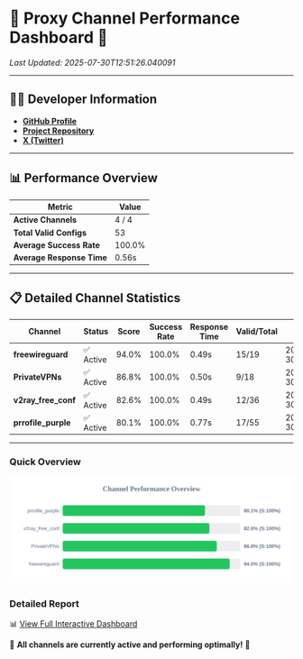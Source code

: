# 🌟 Proxy Channel Performance Dashboard 🌟

_Last Updated: 2025-07-30T12:51:26.040091_

---

## 👩‍💻 Developer Information

- **[GitHub Profile](https://github.com/4n0nymou3)**  
- **[Project Repository](https://github.com/4n0nymou3/multi-proxy-config-fetcher)**  
- **[X (Twitter)](https://x.com/4n0nymou3)**  

---

## 📊 Performance Overview

| Metric                | Value       |
|-----------------------|-------------|
| **Active Channels**   | 4 / 4       |
| **Total Valid Configs** | 53          |
| **Average Success Rate** | 100.0%      |
| **Average Response Time** | 0.56s       |

---

## 📋 Detailed Channel Statistics

| Channel          | Status     | Score  | Success Rate | Response Time | Valid/Total | Last Success               |
|------------------|------------|--------|--------------|---------------|-------------|----------------------------|
| **freewireguard**  | ✅ Active  | 94.0%  | 100.0% | 0.49s         | 15/19       | 2025-07-30T12:51:26.038332 |
| **PrivateVPNs**  | ✅ Active  | 86.8%  | 100.0% | 0.50s         | 9/18       | 2025-07-30T12:51:25.521385 |
| **v2ray_free_conf**  | ✅ Active  | 82.6%  | 100.0% | 0.49s         | 12/36       | 2025-07-30T12:51:24.984446 |
| **prrofile_purple**  | ✅ Active  | 80.1%  | 100.0% | 0.77s         | 17/55       | 2025-07-30T12:51:24.435013 |

---

### Quick Overview
<div align="center">
  <a href="https://raw.githubusercontent.com/nullluser/NullRepo/refs/heads/main/assets/channel_stats_chart.svg">
    <img src="https://raw.githubusercontent.com/nullluser/NullRepo/refs/heads/main/assets/channel_stats_chart.svg" alt="Source Performance Statistics" width="800">
  </a>
</div>

### Detailed Report
📊 [View Full Interactive Dashboard](https://htmlpreview.github.io/?https://github.com/nullluser/NullRepo/blob/main/assets/performance_report.html)

🎉 **All channels are currently active and performing optimally!** 🎉
